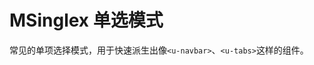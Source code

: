 # MSinglex 单选模式

常见的单项选择模式，用于快速派生出像`<u-navbar>`、`<u-tabs>`这样的组件。

<u-h2-tabs router>
    <u-h2-tab title="基础示例" to="/components/m-singlex/examples"></u-h2-tab>
    <u-h2-tab title="拓展应用" to="/components/m-singlex/advanced"></u-h2-tab>
    <u-h2-tab v-if="NODE_ENV === 'development'" title="测试用例" to="/components/m-singlex/cases"></u-h2-tab>
    <u-h2-tab title="API" to="/components/m-singlex/api"></u-h2-tab>
</u-h2-tabs>

<router-view></router-view>
